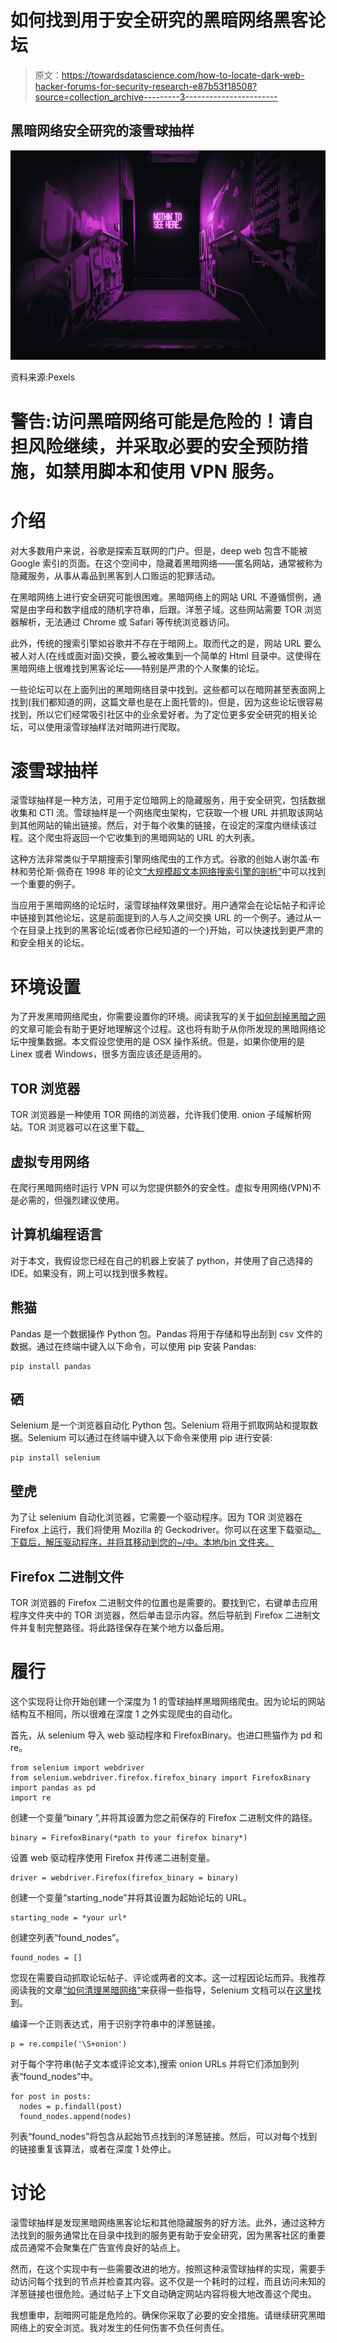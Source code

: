# 如何找到用于安全研究的黑暗网络黑客论坛

> 原文：<https://towardsdatascience.com/how-to-locate-dark-web-hacker-forums-for-security-research-e87b53f18508?source=collection_archive---------3----------------------->

## 黑暗网络安全研究的滚雪球抽样

![](img/b4fb6a143f18820dc8c487b993d8abc4.png)

资料来源:Pexels

# 警告:访问黑暗网络可能是危险的！请自担风险继续，并采取必要的安全预防措施，如禁用脚本和使用 VPN 服务。

# 介绍

对大多数用户来说，谷歌是探索互联网的门户。但是，deep web 包含不能被 Google 索引的页面。在这个空间中，隐藏着黑暗网络——匿名网站，通常被称为隐藏服务，从事从毒品到黑客到人口贩运的犯罪活动。

在黑暗网络上进行安全研究可能很困难。黑暗网络上的网站 URL 不遵循惯例，通常是由字母和数字组成的随机字符串，后跟。洋葱子域。这些网站需要 TOR 浏览器解析，无法通过 Chrome 或 Safari 等传统浏览器访问。

此外，传统的搜索引擎如谷歌并不存在于暗网上。取而代之的是，网站 URL 要么被人对人(在线或面对面)交换，要么被收集到一个简单的 Html 目录中。这使得在黑暗网络上很难找到黑客论坛——特别是严肃的个人聚集的论坛。

一些论坛可以在上面列出的黑暗网络目录中找到。这些都可以在暗网甚至表面网上找到(我们都知道的网，这篇文章也是在上面托管的)。但是，因为这些论坛很容易找到，所以它们经常吸引社区中的业余爱好者。为了定位更多安全研究的相关论坛，可以使用滚雪球抽样法对暗网进行爬取。

# 滚雪球抽样

滚雪球抽样是一种方法，可用于定位暗网上的隐藏服务，用于安全研究，包括数据收集和 CTI 流。雪球抽样是一个网络爬虫架构，它获取一个根 URL 并抓取该网站到其他网站的输出链接。然后，对于每个收集的链接，在设定的深度内继续该过程。这个爬虫将返回一个它收集到的黑暗网站的 URL 的大列表。

这种方法非常类似于早期搜索引擎网络爬虫的工作方式。谷歌的创始人谢尔盖·布林和劳伦斯·佩奇在 1998 年的论文[“大规模超文本网络搜索引擎的剖析”](http://infolab.stanford.edu/~backrub/google.html)中可以找到一个重要的例子。

当应用于黑暗网络的论坛时，滚雪球抽样效果很好。用户通常会在论坛帖子和评论中链接到其他论坛，这是前面提到的人与人之间交换 URL 的一个例子。通过从一个在目录上找到的黑客论坛(或者你已经知道的一个)开始，可以快速找到更严肃的和安全相关的论坛。

# 环境设置

为了开发黑暗网络爬虫，你需要设置你的环境。阅读我写的关于[如何刮掉黑暗之网](/how-to-scrape-the-dark-web-53145add7033)的文章可能会有助于更好地理解这个过程。这也将有助于从你所发现的黑暗网络论坛中搜集数据。本文假设您使用的是 OSX 操作系统。但是，如果你使用的是 Linex 或者 Windows，很多方面应该还是适用的。

## TOR 浏览器

TOR 浏览器是一种使用 TOR 网络的浏览器，允许我们使用. onion 子域解析网站。TOR 浏览器可以在这里下载[。](https://www.torproject.org/download/)

## 虚拟专用网络

在爬行黑暗网络时运行 VPN 可以为您提供额外的安全性。虚拟专用网络(VPN)不是必需的，但强烈建议使用。

## 计算机编程语言

对于本文，我假设您已经在自己的机器上安装了 python，并使用了自己选择的 IDE。如果没有，网上可以找到很多教程。

## 熊猫

Pandas 是一个数据操作 Python 包。Pandas 将用于存储和导出刮到 csv 文件的数据。通过在终端中键入以下命令，可以使用 pip 安装 Pandas:

```
pip install pandas
```

## 硒

Selenium 是一个浏览器自动化 Python 包。Selenium 将用于抓取网站和提取数据。Selenium 可以通过在终端中键入以下命令来使用 pip 进行安装:

```
pip install selenium
```

## 壁虎

为了让 selenium 自动化浏览器，它需要一个驱动程序。因为 TOR 浏览器在 Firefox 上运行，我们将使用 Mozilla 的 Geckodriver。你可以在这里下载驱动[。下载后，解压驱动程序，并将其移动到您的~/中。本地/bin 文件夹。](https://github.com/mozilla/geckodriver/releases)

## Firefox 二进制文件

TOR 浏览器的 Firefox 二进制文件的位置也是需要的。要找到它，右键单击应用程序文件夹中的 TOR 浏览器，然后单击显示内容。然后导航到 Firefox 二进制文件并复制完整路径。将此路径保存在某个地方以备后用。

# 履行

这个实现将让你开始创建一个深度为 1 的雪球抽样黑暗网络爬虫。因为论坛的网站结构互不相同，所以很难在深度 1 之外实现爬虫的自动化。

首先，从 selenium 导入 web 驱动程序和 FirefoxBinary。也进口熊猫作为 pd 和 re。

```
from selenium import webdriver
from selenium.webdriver.firefox.firefox_binary import FirefoxBinary
import pandas as pd
import re
```

创建一个变量“binary ”,并将其设置为您之前保存的 Firefox 二进制文件的路径。

```
binary = FirefoxBinary(*path to your firefox binary*)
```

设置 web 驱动程序使用 Firefox 并传递二进制变量。

```
driver = webdriver.Firefox(firefox_binary = binary)
```

创建一个变量“starting_node”并将其设置为起始论坛的 URL。

```
starting_node = *your url*
```

创建空列表“found_nodes”。

```
found_nodes = []
```

您现在需要自动抓取论坛帖子、评论或两者的文本。这一过程因论坛而异。我推荐阅读我的文章[“如何清理黑暗网络”](/how-to-scrape-the-dark-web-53145add7033)来获得一些指导，Selenium 文档可以在[这里](https://selenium-python.readthedocs.io/)找到。

编译一个正则表达式，用于识别字符串中的洋葱链接。

```
p = re.compile('\S+onion')
```

对于每个字符串(帖子文本或评论文本),搜索 onion URLs 并将它们添加到列表“found_nodes”中。

```
for post in posts:
  nodes = p.findall(post)
  found_nodes.append(nodes)
```

列表“found_nodes”将包含从起始节点找到的洋葱链接。然后，可以对每个找到的链接重复该算法，或者在深度 1 处停止。

# 讨论

滚雪球抽样是发现黑暗网络黑客论坛和其他隐藏服务的好方法。此外，通过这种方法找到的服务通常比在目录中找到的服务更有助于安全研究，因为黑客社区的重要成员通常不会聚集在广告宣传良好的站点上。

然而，在这个实现中有一些需要改进的地方。按照这种滚雪球抽样的实现，需要手动访问每个找到的节点并检查其内容。这不仅是一个耗时的过程，而且访问未知的洋葱链接也很危险。通过帖子上下文自动确定网站内容将极大地改善这个爬虫。

我想重申，刮暗网可能是危险的。确保你采取了必要的安全措施。请继续研究黑暗网络上的安全浏览。我对发生的任何伤害不负任何责任。